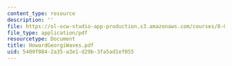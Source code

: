 ```yaml
---
content_type: resource
description: ''
file: https://ol-ocw-studio-app-production.s3.amazonaws.com/courses/8-03sc-physics-iii-vibrations-and-waves-fall-2016/5409f0842a35a3e1d29b3fa5ad1ef055_MIT8_03SCF16_Text_Ch7.pdf
file_type: application/pdf
resourcetype: Document
title: HowardGeorgiWaves.pdf
uid: 5409f084-2a35-a3e1-d29b-3fa5ad1ef055
---
```

